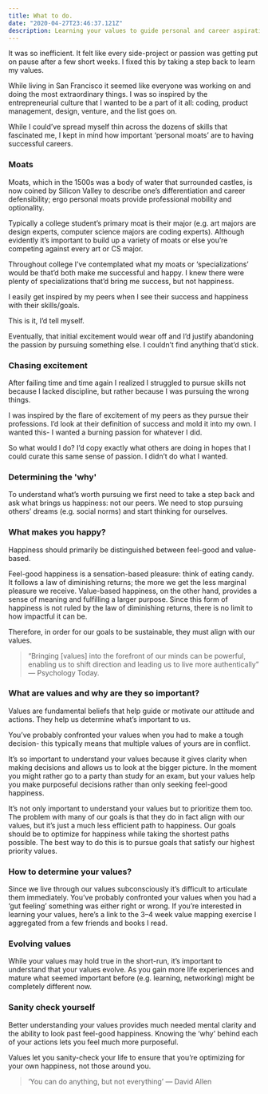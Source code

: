 ```yaml
---
title: What to do.
date: "2020-04-27T23:46:37.121Z"
description: Learning your values to guide personal and career aspirations.
---
```


It was so inefficient. It felt like every side-project or passion was getting put on pause after a few short weeks. I fixed this by taking a step back to learn my values.

While living in San Francisco it seemed like everyone was working on and doing the most extraordinary things. I was so inspired by the entrepreneurial culture that I wanted to be a part of it all: coding, product management, design, venture, and the list goes on.

While I could’ve spread myself thin across the dozens of skills that fascinated me, I kept in mind how important ‘personal moats’ are to having successful careers.

### Moats

Moats, which in the 1500s was a body of water that surrounded castles, is now coined by Silicon Valley to describe one’s differentiation and career defensibility; ergo personal moats provide professional mobility and optionality.

Typically a college student’s primary moat is their major (e.g. art majors are design experts, computer science majors are coding experts). Although evidently it’s important to build up a variety of moats or else you’re competing against every art or CS major.

Throughout college I’ve contemplated what my moats or ‘specializations’ would be that’d both make me successful and happy. I knew there were plenty of specializations that’d bring me success, but not happiness.

I easily get inspired by my peers when I see their success and happiness with their skills/goals.

This is it, I’d tell myself.

Eventually, that initial excitement would wear off and I’d justify abandoning the passion by pursuing something else. I couldn’t find anything that’d stick.

### Chasing excitement

After failing time and time again I realized I struggled to pursue skills not because I lacked discipline, but rather because I was pursuing the wrong things.

I was inspired by the flare of excitement of my peers as they pursue their professions. I’d look at their definition of success and mold it into my own.
I wanted this- I wanted a burning passion for whatever I did.

So what would I do? I’d copy exactly what others are doing in hopes that I could curate this same sense of passion.
I didn’t do what I wanted.

### Determining the 'why'

To understand what’s worth pursuing we first need to take a step back and ask what brings us happiness: not our peers. We need to stop pursuing others’ dreams (e.g. social norms) and start thinking for ourselves.

### What makes you happy?

Happiness should primarily be distinguished between feel-good and value-based.

Feel-good happiness is a sensation-based pleasure: think of eating candy. It follows a law of diminishing returns; the more we get the less marginal pleasure we receive.
Value-based happiness, on the other hand, provides a sense of meaning and fulfilling a larger purpose. Since this form of happiness is not ruled by the law of diminishing returns, there is no limit to how impactful it can be.

Therefore, in order for our goals to be sustainable, they must align with our values.

> “Bringing [values] into the forefront of our minds can be powerful, enabling us to shift direction and leading us to live more authentically” — Psychology Today.

### What are values and why are they so important?

Values are fundamental beliefs that help guide or motivate our attitude and actions. They help us determine what’s important to us.

You’ve probably confronted your values when you had to make a tough decision- this typically means that multiple values of yours are in conflict.

It’s so important to understand your values because it gives clarity when making decisions and allows us to look at the bigger picture. In the moment you might rather go to a party than study for an exam, but your values help you make purposeful decisions rather than only seeking feel-good happiness.

It’s not only important to understand your values but to prioritize them too. The problem with many of our goals is that they do in fact align with our values, but it’s just a much less efficient path to happiness. Our goals should be to optimize for happiness while taking the shortest paths possible. The best way to do this is to pursue goals that satisfy our highest priority values.

### How to determine your values?

Since we live through our values subconsciously it’s difficult to articulate them immediately. You’ve probably confronted your values when you had a ‘gut feeling’ something was either right or wrong. If you’re interested in learning your values, here’s a link to the 3–4 week value mapping exercise I aggregated from a few friends and books I read.

### Evolving values

While your values may hold true in the short-run, it’s important to understand that your values evolve. As you gain more life experiences and mature what seemed important before (e.g. learning, networking) might be completely different now.

### Sanity check yourself

Better understanding your values provides much needed mental clarity and the ability to look past feel-good happiness. Knowing the ‘why’ behind each of your actions lets you feel much more purposeful.

Values let you sanity-check your life to ensure that you’re optimizing for your own happiness, not those around you.

> ‘You can do anything, but not everything’ — David Allen
